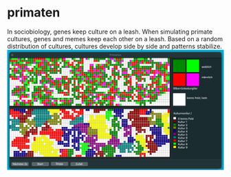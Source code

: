 # primaten
In sociobiology, genes keep culture on a leash. When simulating primate cultures, genes and memes keep each other on a leash. Based on a random distribution of cultures, cultures develop side by side and patterns stabilize.
![screenshot](./primatenscreen.png)
